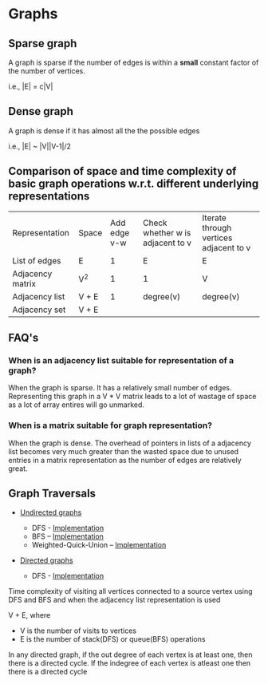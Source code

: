 # Graphs

## Sparse graph

A graph is sparse if the number of edges is within a **small** constant
factor of the number of vertices.

i.e., \|E\| = c\|V\|

## Dense graph

A graph is dense if it has almost all the the possible edges

i.e., \|E\| ~ \|V\|\|V-1\|/2

## Comparison of space and time complexity of basic graph operations w.r.t. different underlying representations

|                  |               |              |                                  |                                        |
|------------------|---------------|--------------|----------------------------------|----------------------------------------|
| Representation   | Space         | Add edge v-w | Check whether w is adjacent to v | Iterate through vertices adjacent to v |
| List of edges    | E             | 1            | E                                | E                                      |
| Adjacency matrix | V<sup>2</sup> | 1            | 1                                | V                                      |
| Adjacency list   | V + E         | 1            | degree(v)                        | degree(v)                              |
| Adjacency set    | V + E         |              |                                  |                                        |

## FAQ's
### When is an adjacency list suitable for representation of a graph?

When the graph is sparse. It has a relatively small number of edges.
Representing this graph in a V \* V matrix leads to a lot of wastage of
space as a lot of array entires will go unmarked.

### When is a matrix suitable for graph representation?

When the graph is dense. The overhead of pointers in lists of a
adjacency list becomes very much greater than the wasted space due to
unused entries in a matrix representation as the number of edges are
relatively great.

## Graph Traversals

- [Und](Undirected%20Graphs.md)[irected
  graphs](Undirected%20Graphs.md)

  - DFS -
    [Implementation](Algorithms,%204th%20Edition%20-%20Sedgewick,%20Wayne/Exercises/Graphs/src/DFS.java)
  - BFS –
    [Implementation](Algorithms,%204th%20Edition%20-%20Sedgewick,%20Wayne/Exercises/Graphs/src/BFS.java)
  - Weighted-Quick-Union –
    [Implementation](Algorithms,%204th%20Edition%20-%20Sedgewick,%20Wayne/Exercises/Graphs/src/SearchWQU.java)

- [Directed graphs](Directed%20Graphs.md)

  - DFS -
    [Implementation](Algorithms,%204th%20Edition%20-%20Sedgewick,%20Wayne/Exercises/Graphs/src/DirectedDFS.java)

Time complexity of visiting all vertices connected to a source vertex
using DFS and BFS and when the adjacency list representation is used

V + E, where

- V is the number of visits to vertices
- E is the number of stack(DFS) or queue(BFS) operations

In any directed graph, if the out degree of each vertex is at least one,
then there is a directed cycle. If the indegree of each vertex is
atleast one then there is a directed cycle

